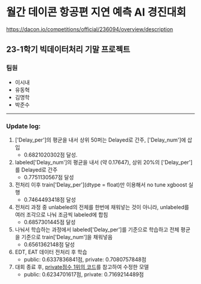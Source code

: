 # 월간 데이콘 항공편 지연 예측 AI 경진대회

https://dacon.io/competitions/official/236094/overview/description

## 23-1학기 빅데이터처리 기말 프로젝트

### 팀원

- 이시내
- 유동혁
- 김명학
- 박준수

---

### Update log:

1. ['Delay_per']의 평균을 내서 상위 50퍼는 Delayed로 간주, ['Delay_num']에 삽입
   - 0.6821020302점 달성.
2. labeled['Delay_num']의 평균을 내서 (약 0.17647), 상위 20%의 ['Delay_per']를 Delayed로 간주
   - 0.7751130567점 달성
3. 전처리 이후 train['Delay_per'](dtype = float)만 이용해서 no tune xgboost 실행
   - 0.7464493418점 달성
4. 전처리 과정 중 unlabeled의 전체를 한번에 채워넣는 것이 아니라, unlabeled를 여러 조각으로 나눠 조금씩 labeled에 합침
   - 0.6857301445점 달성
5. 나눠서 학습하는 과정에서 labeled['Delay_per']를 기준으로 학습하고 전체 평균을 기준으로 train['Delay_num']을 채워넣음
   - 0.6561362148점 달성
6. EDT, EAT 데이터 전처리 후 학습
   - public: 0.6337836841점, private: 0.7080757848점
7. 대회 종료 후, [private점수 1위의 코드](https://dacon.io/competitions/official/236094/codeshare/8341)를 참고하여 수정한 모델
   - public: 0.6234701617점, private: 0.7169214489점
